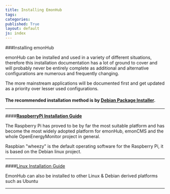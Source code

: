 ```yaml
---
title: Installing EmonHub
tags: 
categories: 
published: True
layout: default
js: index
---
```




###Installing emonHub

emonHub can be installed and used in a variety of different situations, therefore this installation documentation has a lot of ground to cover and will probably never be entirely complete as additional and alternative configurations are numerous and frequently changing.

The more mainstream applications will be documented first and get updated as a priority over lesser used configurations.

#### The recommended installation method is by [Debian Package Installer]({{site.page}}install/debian).

------------------------------

####**[RaspberryPi Installation Guide]({{site.page}}install/raspberrypi)**

The Raspberry Pi has proved to be by far the most suitable platform and has become the most widely adopted platform for emonHub, emonCMS and the whole OpenEnergyMonitor project in general. 

Raspbian "wheezy" is the default operating software for the Raspberry Pi, it is based on the Debian linux project.

-----------------------------------------

####[Linux Installation Guide]({{site.page}}install/linux)

EmonHub can also be installed to other Linux & Debian derived platforms such as Ubuntu

-------------------------------------------



